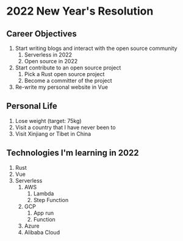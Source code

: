 # 2022 New Year's Resolution

## Career Objectives

1. Start writing blogs and interact with the open source community
   1. Serverless in 2022
   2. Open source in 2022
2. Start contribute to an open source project
   1. Pick a Rust open source project
   2. Become a committer of the project
3. Re-write my personal website in Vue

## Personal Life

1. Lose weight (target: 75kg)
2. Visit a country that I have never been to
3. Visit Xinjiang or Tibet in China

## Technologies I'm learning in 2022

1. Rust
2. Vue
3. Serverless
   1. AWS
      1. Lambda
      2. Step Function
   2. GCP
      1. App run
      2. Function
   3. Azure
   4. Alibaba Cloud
